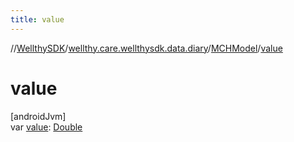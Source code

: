 ```yaml
---
title: value
---
```

//[WellthySDK](../../../index.html)/[wellthy.care.wellthysdk.data.diary](../index.html)/[MCHModel](index.html)/[value](value.html)



# value



[androidJvm]\
var [value](value.html): [Double](https://kotlinlang.org/api/latest/jvm/stdlib/kotlin/-double/index.html)




